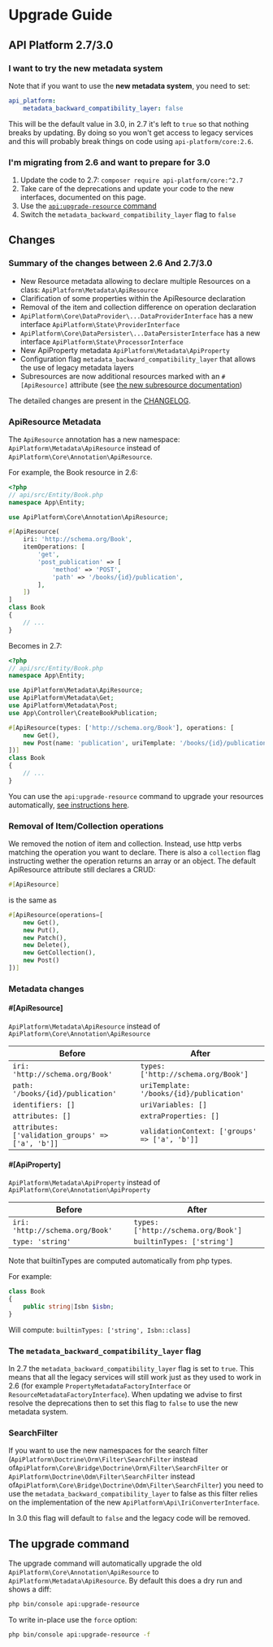 # Upgrade Guide

## API Platform 2.7/3.0

### I want to try the new metadata system

Note that if you want to use the **new metadata system**, you need to set:

```yaml
api_platform:
    metadata_backward_compatibility_layer: false
```

This will be the default value in 3.0, in 2.7 it's left to `true` so that nothing breaks by updating.
By doing so you won't get access to legacy services and this will probably break things on code using `api-platform/core:2.6`.

### I'm migrating from 2.6 and want to prepare for 3.0

1. Update the code to 2.7: `composer require api-platform/core:^2.7`
2. Take care of the deprecations and update your code to the new interfaces, documented on this page.
4. Use the [`api:upgrade-resource` command](#the-upgrade-command)
3. Switch the `metadata_backward_compatibility_layer` flag to `false`

## Changes

### Summary of the changes between 2.6 And 2.7/3.0

- New Resource metadata allowing to declare multiple Resources on a class: `ApiPlatform\Metadata\ApiResource`
- Clarification of some properties within the ApiResource declaration
- Removal of the item and collection difference on operation declaration
- `ApiPlatform\Core\DataProvider\...DataProviderInterface` has a new
interface `ApiPlatform\State\ProviderInterface`
- `ApiPlatform\Core\DataPersister\...DataPersisterInterface` has a new
interface `ApiPlatform\State\ProcessorInterface`
- New ApiProperty metadata `ApiPlatform\Metadata\ApiProperty`
- Configuration flag `metadata_backward_compatibility_layer` that allows
the use of legacy metadata layers
- Subresources are now additional resources marked with an `#[ApiResource]` attribute (see [the new subresource documentation](./subresources.md))

The detailed changes are present in the [CHANGELOG](https://github.com/api-platform/core/blob/main/CHANGELOG.md).

### ApiResource Metadata

The `ApiResource` annotation has a new namespace:
`ApiPlatform\Metadata\ApiResource` instead of `ApiPlatform\Core\Annotation\ApiResource`.

For example, the Book resource in 2.6:

```php
<?php
// api/src/Entity/Book.php
namespace App\Entity;

use ApiPlatform\Core\Annotation\ApiResource;

#[ApiResource(
    iri: 'http://schema.org/Book',
    itemOperations: [
        'get',
        'post_publication' => [
            'method' => 'POST',
            'path' => '/books/{id}/publication',
        ],
    ])
]
class Book
{
    // ...
}
```

Becomes in 2.7:

```php
<?php
// api/src/Entity/Book.php
namespace App\Entity;

use ApiPlatform\Metadata\ApiResource;
use ApiPlatform\Metadata\Get;
use ApiPlatform\Metadata\Post;
use App\Controller\CreateBookPublication;

#[ApiResource(types: ['http://schema.org/Book'], operations: [
    new Get(),
    new Post(name: 'publication', uriTemplate: '/books/{id}/publication')
])]
class Book
{
    // ...
}
```

You can use the `api:upgrade-resource` command to upgrade
your resources automatically, [see instructions here](#the-upgrade-command).

### Removal of Item/Collection operations

We removed the notion of item and collection. Instead, use
http verbs matching the operation you want to declare.
There is also a `collection` flag instructing wether the
operation returns an array or an object.
The default ApiResource attribute still declares a CRUD:

```php
#[ApiResource]
```

is the same as

```php
#[ApiResource(operations=[
    new Get(),
    new Put(),
    new Patch(),
    new Delete(),
    new GetCollection(),
    new Post()
])]
```

### Metadata changes

#### #[ApiResource]

`ApiPlatform\Metadata\ApiResource` instead of `ApiPlatform\Core\Annotation\ApiResource`

|Before|After|
|---|---|
|`iri: 'http://schema.org/Book'`|`types: ['http://schema.org/Book']`|
|`path: '/books/{id}/publication'`|`uriTemplate: '/books/{id}/publication'`|
|`identifiers: []`|`uriVariables: []`|
|`attributes: []`|`extraProperties: []`|
|`attributes: ['validation_groups' => ['a', 'b']]`|`validationContext: ['groups' => ['a', 'b']]`|

#### #[ApiProperty]

`ApiPlatform\Metadata\ApiProperty` instead of `ApiPlatform\Core\Annotation\ApiProperty`

|Before|After|
|---|---|
|`iri: 'http://schema.org/Book'`|`types: ['http://schema.org/Book']`|
|`type: 'string'`|`builtinTypes: ['string']`|

Note that builtinTypes are computed automatically from php types.

For example:

```php
class Book
{
    public string|Isbn $isbn;
}
```

Will compute: `builtinTypes: ['string', Isbn::class]`

### The `metadata_backward_compatibility_layer` flag

In 2.7 the `metadata_backward_compatibility_layer` flag is set to `true`.
This means that all the legacy services will still work just as they used
to work in 2.6 (for example `PropertyMetadataFactoryInterface` or
`ResourceMetadataFactoryInterface`). When updating we advise to first
resolve the deprecations then to set this flag to `false` to use the
new metadata system.

### SearchFilter

If you want to use the new namespaces for the search filter
(`ApiPlatform\Doctrine\Orm\Filter\SearchFilter` instead of`ApiPlatform\Core\Bridge\Doctrine\Orm\Filter\SearchFilter` or
`ApiPlatform\Doctrine\Odm\Filter\SearchFilter` instead of`ApiPlatform\Core\Bridge\Doctrine\Odm\Filter\SearchFilter`) you
need to use the `metadata_backward_compatibility_layer` to false as this filter relies on the implementation
of the new `ApiPlatform\Api\IriConverterInterface`.

In 3.0 this flag will default to `false` and the legacy code will be removed.

## The upgrade command

The upgrade command will automatically upgrade the old `ApiPlatform\Core\Annotation\ApiResource` to `ApiPlatform\Metadata\ApiResource`.
By default this does a dry run and shows a diff:

```bash
php bin/console api:upgrade-resource
```

To write in-place use the `force` option:

```bash
php bin/console api:upgrade-resource -f
```
